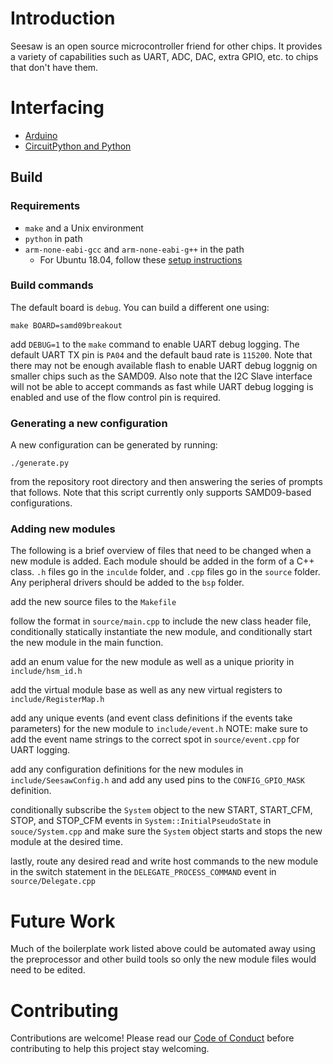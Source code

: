# Introduction

Seesaw is an open source microcontroller friend for other chips. It provides a
variety of capabilities such as UART, ADC, DAC, extra GPIO, etc. to chips that don't have them.

# Interfacing
- [Arduino](https://github.com/adafruit/Adafruit_Seesaw)
- [CircuitPython and Python](https://github.com/adafruit/Adafruit_CircuitPython_seesaw)

## Build

### Requirements

* `make` and a Unix environment
* `python` in path
* `arm-none-eabi-gcc` and `arm-none-eabi-g++` in the path
    - For Ubuntu 18.04, follow these [setup instructions](https://learn.adafruit.com/building-circuitpython/linux#install-build-tools-on-ubuntu-2-2)
### Build commands

The default board is `debug`. You can build a different one using:

```
make BOARD=samd09breakout
```

add `DEBUG=1` to the `make` command to enable UART debug logging. The default UART TX pin is `PA04` and the default baud rate is `115200`. Note that there may not be enough available flash to enable UART debug loggnig on smaller chips such as the SAMD09. Also note that the I2C Slave interface will not be able to accept commands as fast while UART debug logging is enabled and use of the flow control pin is required.

### Generating a new configuration

A new configuration can be generated by running:
```
./generate.py
```
from the repository root directory and then answering the series of prompts that follows. Note that this script currently only supports SAMD09-based configurations.

### Adding new modules

The following is a brief overview of files that need to be changed when a new module is added.
Each module should be added in the form of a C++ class. `.h` files go in the `inculde` folder, and `.cpp` files go in the `source` folder. Any peripheral drivers should be added to the `bsp` folder.

add the new source files to the `Makefile`

follow the format in `source/main.cpp` to include the new class header file, conditionally statically instantiate the new module, and conditionally start the new module in the main function.

add an enum value for the new module as well as a unique priority in `include/hsm_id.h`

add the virtual module base as well as any new virtual registers to `include/RegisterMap.h`

add any unique events (and event class definitions if the events take parameters) for the new module to `include/event.h`
NOTE: make sure to add the event name strings to the correct spot in `source/event.cpp` for UART logging.

add any configuration definitions for the new modules in `include/SeesawConfig.h` and add any used pins to the `CONFIG_GPIO_MASK` definition.

conditionally subscribe the `System` object to the new START, START_CFM, STOP, and STOP_CFM events in `System::InitialPseudoState` in `souce/System.cpp` and make sure the `System` object starts and stops the new module at the desired time.

lastly, route any desired read and write host commands to the new module in the switch statement in the `DELEGATE_PROCESS_COMMAND` event in `source/Delegate.cpp`

# Future Work

Much of the boilerplate work listed above could be automated away using the preprocessor and other build tools so only the new module files would need to be edited.

# Contributing

Contributions are welcome! Please read our [Code of Conduct](https://github.com/adafruit/seesaw/blob/master/CODE_OF_CONDUCT.md) before contributing to help this project stay welcoming.

